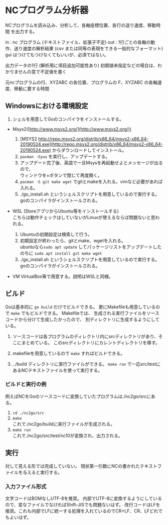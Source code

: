 # NCプログラム分析器

NCプログラムを読み込み、分析して、各軸座標位置、各行の送り速度、移動時間 を出力する。

in : nc プログラム (テキストファイル、拡張子不定)
out : 1行ごとの各軸の動作、送り速度の解析結果 (csv または同等の表現をできる一般的なフォーマット)
gui はつけてもつけなくてもいいが、必須ではない。

出力データの1行 (解析用に項目追加可能性あり)
初期値未指定などの場合は、わかりませんの意で不定値を書く

元ncプログラムの行、XYZABC の各位置、プログラムの F、XYZABC の各軸速度、移動に要する時間

## Windowsにおける環境設定

1. シェルを用意してGoのコンパイラをインストールする。

* Msys2([http://www.msys2.org/](http://www.msys2.org/))
	1. [MSYS2 http://repo.msys2.org/distrib/x86_64/msys2-x86_64-20190524.exe](http://repo.msys2.org/distrib/x86_64/msys2-x86_64-20190524.exe) からダウンロードしてインストール。
	1. `pacman -Syuu` を実行し、アップデートする。
	1. アップデート完了後、英語で一旦Msysを再起動せよとメッセージが出るので、  
	ウィンドウを×ボタンで閉じて再度開く。
	1. `pacman -S git make wget` でgitとmakeを入れる。vimなど必要があれば入れる。
	1. ./go_install.sh というシェルスクリプトを用意しているので実行する。goのコンパイラがインストールされる。


* WSL (StoreアプリからUbuntu等をインストールする)  
こちらは動作チェックはしていないがLinuxが使えるならば問題ないと思われる。
	1. Ubuntuの初期設定は検索して行う。
	1. 初期設定が終わったら、gitとmake、wgetを入れる。  
	ubuntuなら`sudo apt update` してパッケージリストをアップデートしたのちに `sudo apt install git make wget`
	1. ./go_install.sh というシェルスクリプトを用意しているので実行する。goのコンパイラがインストールされる。


* VM
VirtualBox等で用意する。説明はWSLと同様。

## ビルド
Goは基本的に `go build` だけでビルドできる。
更にMakefileも用意しているので `make` でもビルドできる。
Makefileでは、 生成される実行ファイルをソースコードから分けて生成したかったので、
別ディレクトリに生成するようにしている。

1. ソースコードは各プログラムのディレクトリ内にsrcディレクトリがあり、そこにまとめている。
このsrcディレクトリにカレントディレクトリを移す。


2. makefileを用意しているので `make` すればビルドできる。

3. ../build ディレクトリに実行ファイルができる。
`make run` で一応src/testにあるNCテキストファイルを使って実行する。

### ビルドと実行の例
例えばNCをGoのソースコードに変換していたプログラムは./nc2go/srcにある。

1. `cd ./nc2go/src`
2. `make`  
これで./nc2go/buildに実行ファイルが生成される。
3. `make run`  
これで./nc2go/src/test/nc10が変換され、出力される。

## 実行
対して見える形では完成していない。
現状第一引数にNCの書かれたテキストファイルを与えると実行する。

### 入力ファイル形式
文字コードはBOMなしUTF-8を推奨。
内部でUTF-8に変換するようにしているので、変なファイルでなければShift-JISでも問題ないはず。
改行コードはLFを推奨。これも内部でLFに統一する処理を入れているのでCR+LF、CR、LFどれでもよいはず。




